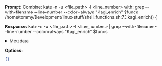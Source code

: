 **Prompt:**
Combine: kate -n -u <file_path> -l <line_number> with: grep --with-filename --line-number --color=always "Kagi_enrich" $funcs
/home/tommy/Development/linux-stuff/shell_functions.sh:73:kagi_enrich() {

**Response:**
kate -n -u <file_path> -l <line_number> | grep --with-filename --line-number --color=always "Kagi_enrich" $funcs

<details><summary>Metadata</summary>

- Duration: 1777 ms
- Datetime: 2023-09-08T18:28:04.967959
- Model: gpt-3.5-turbo-0613

</details>

**Options:**
```json
{}
```

